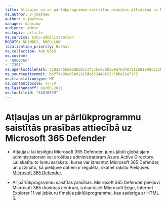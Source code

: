 ```yaml
---
title: Atļaujas un ar pārlūkprogrammu saistītās prasības attiecībā uz Microsoft 365 Defender
ms.author: v-jmathew
author: v-jmathew
manager: dansimp
audience: Admin
ms.topic: article
ms.service: o365-administration
ROBOTS: NOINDEX, NOFOLLOW
localization_priority: Normal
ms.collection: Adm_O365
ms.custom:
- "9000760"
- "7391"
ms.openlocfilehash: c28a54bb2ebdbb95c3f33bce7bb569a76d48751168189dc23cbc37390d95613f
ms.sourcegitcommit: b5f7da89a650d2915dc652449623c78be6247175
ms.translationtype: MT
ms.contentlocale: lv-LV
ms.lasthandoff: 08/05/2021
ms.locfileid: "54016599"
---
```

# <a name="permissions-and-browser-related-requirements-for-microsoft-365-defender"></a>Atļaujas un ar pārlūkprogrammu saistītās prasības attiecībā uz Microsoft 365 Defender

- Atļaujas: lai ieslēgtu Microsoft 365 Defender, jums jābūt globālajam administratoram vai drošības administratoram Azure Active Directory. Lai skatītu to lomu sarakstu, kuras var izmantot Microsoft 365 Defender, un uzzinātu, kā piekļuve datiem ir regulēta, skatiet rakstu Piekļuves [Microsoft 365 Defender.](https://go.microsoft.com/fwlink/?linkid=2143626)

- Ar pārlūkprogrammu saistītas prasības. Microsoft 365 Defender piekļuvi Microsoft 365 drošības centram, izmantojiet Microsoft Edge, Internet Explorer 11 vai jebkuru tīmekļa pārlūkprogrammu, kas saderīga ar HTML 5.
